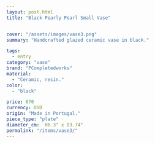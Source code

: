 ```yaml
---
layout: post.html
title: "Black Pearly Pearl Small Vase"


cover: "/assets/images/vase3.png"
summary: "Handcrafted glazed ceramic vase in black."

tags:
  - entry
category: "vase"
brand: "PCompletedworks"
material:
  - "Ceramic, resin."
color:
  - "black"

price: 670        
currency: USD  
origin: "Made in Portugal."
piece_type: "plate"
diameter_cm:  H6.3" x D3.74"
permalink: "/items/vase3/"
---
```


